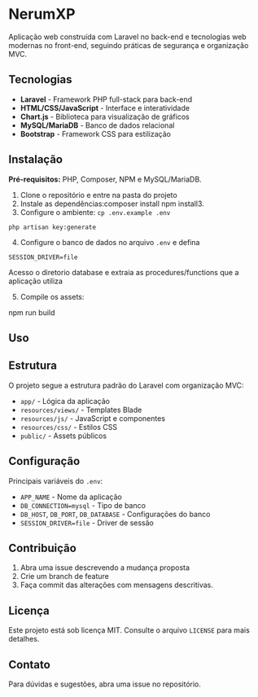 # NerumXP

Aplicação web construída com Laravel no back-end e tecnologias web modernas no front-end, seguindo práticas de segurança e organização MVC.

## Tecnologias

- **Laravel** - Framework PHP full-stack para back-end
- **HTML/CSS/JavaScript** - Interface e interatividade
- **Chart.js** - Biblioteca para visualização de gráficos
- **MySQL/MariaDB** - Banco de dados relacional
- **Bootstrap** - Framework CSS para estilização

## Instalação

**Pré-requisitos:** PHP, Composer, NPM e MySQL/MariaDB.

1. Clone o repositório e entre na pasta do projeto
2. Instale as dependências:composer install
npm install3. 
3. Configure o ambiente:
`cp .env.example .env`

`php artisan key:generate`

4. Configure o banco de dados no arquivo `.env` e defina 

`SESSION_DRIVER=file`

Acesso o diretorio database e extraia as procedures/functions que a aplicação utiliza

5. Compile os assets:

npm run build

## Uso

## Estrutura

O projeto segue a estrutura padrão do Laravel com organização MVC:
- `app/` - Lógica da aplicação
- `resources/views/` - Templates Blade
- `resources/js/` - JavaScript e componentes
- `resources/css/` - Estilos CSS
- `public/` - Assets públicos

## Configuração

Principais variáveis do `.env`:
- `APP_NAME` - Nome da aplicação
- `DB_CONNECTION=mysql` - Tipo de banco
- `DB_HOST`, `DB_PORT`, `DB_DATABASE` - Configurações do banco
- `SESSION_DRIVER=file` - Driver de sessão

## Contribuição

1. Abra uma issue descrevendo a mudança proposta
2. Crie um branch de feature
3. Faça commit das alterações com mensagens descritivas.

## Licença

Este projeto está sob licença MIT. Consulte o arquivo `LICENSE` para mais detalhes.

## Contato

Para dúvidas e sugestões, abra uma issue no repositório.
